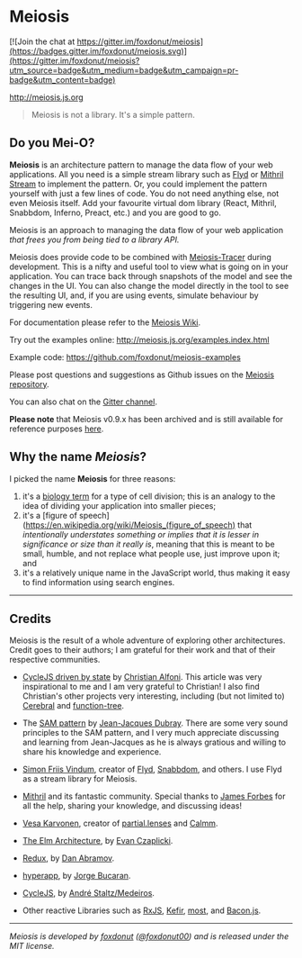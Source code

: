 # Meiosis

[![Join the chat at https://gitter.im/foxdonut/meiosis](https://badges.gitter.im/foxdonut/meiosis.svg)](https://gitter.im/foxdonut/meiosis?utm_source=badge&utm_medium=badge&utm_campaign=pr-badge&utm_content=badge)

http://meiosis.js.org

> Meiosis is not a library. It's a simple pattern.

## Do you Mei-O?

**Meiosis** is an architecture pattern to manage the data flow of your web applications. All you need is a simple
stream library such as [Flyd](https://github.com/paldepind/flyd) or [Mithril Stream](http://mithril.js.org/stream.html)
to implement the pattern. Or, you could implement the pattern yourself with just a few lines of code. You do not need
anything else, not even Meiosis itself. Add your favourite virtual dom
library (React, Mithril, Snabbdom, Inferno, Preact, etc.) and you are good to go.

Meiosis is an approach to managing the data flow of your web application _that frees you from being tied to a library API._

Meiosis does provide code to be combined with
[Meiosis-Tracer](https://github.com/foxdonut/meiosis-tracer)
during development. This is a nifty and useful tool to view what is
going on in your application. You can trace back through snapshots of the model and see the changes
in the UI. You can also change the model directly in the tool to see the resulting UI, and, if you
are using events, simulate behaviour by triggering new events.

For documentation please refer to the [Meiosis Wiki](https://github.com/foxdonut/meiosis/wiki).

Try out the examples online: http://meiosis.js.org/examples.index.html

Example code: https://github.com/foxdonut/meiosis-examples

Please post questions and suggestions as Github issues on the [Meiosis repository](https://github.com/foxdonut/meiosis).

You can also chat on the [Gitter channel](https://gitter.im/foxdonut/meiosis).

**Please note** that Meiosis v0.9.x has been archived and is still available for reference purposes
[here](http://meiosis.js.org/v0.9.x).

## Why the name _Meiosis_?

I picked the name **Meiosis** for three reasons:

1. it's a [biology term](http://en.wikipedia.org/wiki/Meiosis) for a type of cell division; this is
an analogy to the idea of dividing your application into smaller pieces;
2. it's a [figure of speech](https://en.wikipedia.org/wiki/Meiosis_(figure_of_speech) that
_intentionally understates something or implies that it is lesser in significance or size than it
really is_, meaning that this is meant to be small, humble, and not replace what people use,
just improve upon it; and
3. it's a relatively unique name in the JavaScript world, thus making it easy to find information
using search engines.

----

## Credits

Meiosis is the result of a whole adventure of exploring other architectures. Credit goes to their authors; I am grateful
for their work and that of their respective communities.

- [CycleJS driven by state](http://www.christianalfoni.com/articles/2016_04_06_CycleJS-driven-by-state)
by [Christian Alfoni](http://www.christianalfoni.com/). This article was very inspirational to me and
I am very grateful to Christian! I also find Christian's other projects very interesting, including
(but not limited to) [Cerebral](http://cerebraljs.com) and
[function-tree](https://github.com/cerebral/cerebral/tree/master/packages/function-tree#readme).

- The [SAM pattern](http://sam.js.org/) by
[Jean-Jacques Dubray](http://www.ebpml.org/about). There are some very sound principles to the SAM
pattern, and I very much appreciate discussing and learning from Jean-Jacques as he is always gratious
and willing to share his knowledge and experience.

- [Simon Friis Vindum](https://twitter.com/paldepind), creator of
[Flyd](https://github.com/paldepind/flyd),
[Snabbdom](https://github.com/snabbdom/snabbdom), and others. I use Flyd as a stream library for Meiosis.

- [Mithril](http://mithril.js.org) and its fantastic community. Special thanks to
[James Forbes](https://twitter.com/james_a_forbes) for all the help, sharing your knowledge, and
discussing ideas!

- [Vesa Karvonen](https://twitter.com/VesaKarvonen), creator of
[partial.lenses](https://github.com/calmm-js/partial.lenses) and
[Calmm](https://github.com/calmm-js/documentation).

- [The Elm Architecture](http://guide.elm-lang.org/architecture/index.html), by
[Evan Czaplicki](http://evan.czaplicki.us/home).

- [Redux](http://redux.js.org/), by
[Dan Abramov](https://github.com/gaearon).

- [hyperapp](https://github.com/hyperapp/hyperapp), by
[Jorge Bucaran](https://twitter.com/jbucaran).

- [CycleJS](http://cycle.js.org/), by
[André Staltz/Medeiros](http://staltz.com/).

- Other reactive Libraries such as
[RxJS](https://github.com/ReactiveX/rxjs),
[Kefir](https://rpominov.github.io/kefir/),
[most](https://github.com/cujojs/most), and
[Bacon.js](https://baconjs.github.io/).

----

_Meiosis is developed by [foxdonut](https://github.com/foxdonut)
([@foxdonut00](http://twitter.com/foxdonut00)) and is released under the MIT license._
